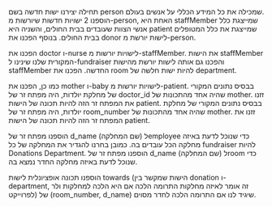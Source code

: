 תחילה יצירנו ישות חדשה בשם person שמכילה את כל המידע הכללי על אנשים בעולם.
\
הוספנו 2 ישויות חדשות שיורשות מ-person, האחת היא staffMember שמייצגת כלל אנשי הצוות שעובדים בבית החולים, והשניה היא patient שמייצגת את כלל המטופלים בבית החולים. בנוסף הפכנו את donor לישות יורשת מ-person.

הפכנו את doctor ו-nurse לישויות יורשות מ-staffMember. את הישות staffMember המקורית שלנו שינינו ל-fundraiser והפכנו גם אותה לישות יורשת מהישות staffMember החדשה.
הפכנו את room להיות ישות חלשה של department.

כמו כן, הפכנו את mother ו-baby לישויות יורשות מ-patient.
בבסיס נתונים המקורי של מחלקת יולדות, היה מפתח זר של doctor_id שהיה אחד מהתכונות של mother. זזנו את המפתח זר הזה להיות תכונה של הישות patient.
בבסיס נתונים המקורי של מחלקת יולדות, היה מפתח זר של room_number שהיה אחד מהתכונות של mother. זזנו את המפתח זר הזה להיות תכונה של הישות patient. 

הוספנו מפתח זר של d_name (שם המחלקה) לemployee כדי שנוכל לדעת באיזה מחלקה הכל עובדים בה. כמובן בחרנו להגדיר את המחלקה של כל fundraiser להיות Donations Department.
הוספנו מפתח זר של d_name (שם המחלקה) לroom כדי שנוכל לדעת באיזה מחלקה החדר נמצא בה.

הוספנו תכונה אופציונלית לישות towards (הישות שמקשר בין donation ו-department, זה אומר לאיזה מחלקות התרומה הלכה אם היא הלכה למחלקות ולר לפרוייקט) של (room_number, d_name) שיגיד לנו אם התרומה הלכה לחדר מסוים. 
